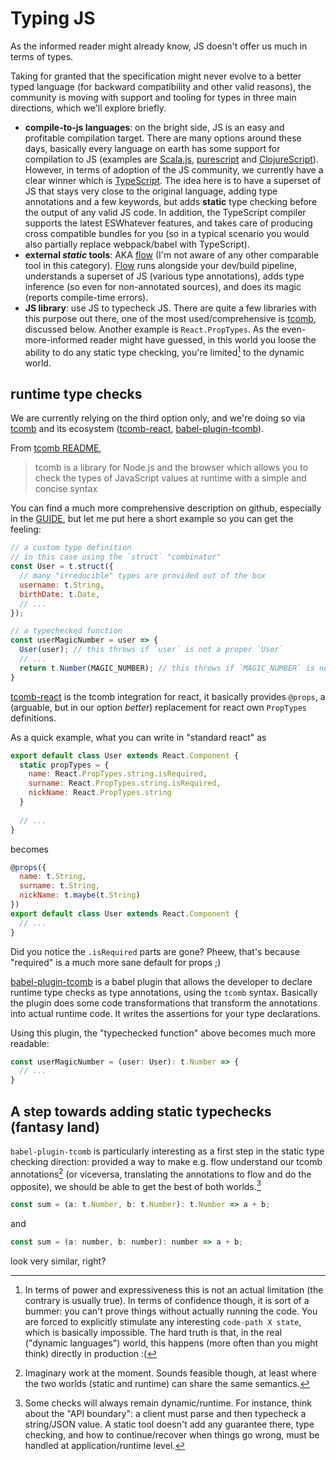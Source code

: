 # Typing JS

As the informed reader might already know, JS doesn't offer us much in terms of types.

Taking for granted that the specification might never evolve to a better typed language (for backward compatibility and other valid reasons), the community is moving with support and tooling for types in three main directions, which we'll explore briefly.
 
- **compile-to-js languages**: on the bright side, JS is an easy and profitable compilation target. There are many options around these days, basically every language on earth has some support for compilation to JS (examples are [Scala.js](https://github.com/scala-js/scala-js), [purescript](https://github.com/purescript/purescript) and [ClojureScript](https://github.com/clojure/clojurescript)). However, in terms of adoption of the JS community, we currently have a clear winner which is [TypeScript](https://github.com/Microsoft/TypeScript). The idea here is to have a superset of JS that stays very close to the original language, adding type annotations and a few keywords, but adds **static** type checking before the output of any valid JS code. In addition, the TypeScript compiler supports the latest ESWhatever features, and takes care of producing cross compatible bundles for you (so in a typical scenario you would also partially replace webpack/babel with TypeScript).
- **external *static* tools**: AKA [flow](https://github.com/facebook/flow) (I'm not aware of any other comparable tool in this category). [Flow](https://github.com/facebook/flow) runs alongside your dev/build pipeline, understands a superset of JS (various type annotations), adds type inference (so even for non-annotated sources), and does its magic (reports compile-time errors).
- **JS library**: use JS to typecheck JS. There are quite a few libraries with this purpose out there, one of the most used/comprehensive is [tcomb](https://github.com/gcanti/tcomb), discussed below. Another example is `React.PropTypes`. As the even-more-informed reader might have guessed, in this world you loose the ability to do any static type checking, you're limited[^1] to the dynamic world.


[^1]: In terms of power and expressiveness this is not an actual limitation (the contrary is usually true). In terms of confidence though, it is sort of a bummer: you can't prove things without actually running the code. You are forced to explicitly stimulate any interesting `code-path X state`, which is basically impossible. The hard truth is that, in the real ("dynamic languages") world, this happens (more often than you might think) directly in production :(

## runtime type checks

We are currently relying on the third option only, and we're doing so via [tcomb](https://github.com/gcanti/tcomb) and its ecosystem ([tcomb-react](https://github.com/gcanti/tcomb-react), [babel-plugin-tcomb](https://github.com/gcanti/babel-plugin-tcomb)).

From [tcomb README](https://github.com/gcanti/tcomb/blob/master/README.md),

> tcomb is a library for Node.js and the browser which allows you to check the types of JavaScript values at runtime with a simple and concise syntax

You can find a much more comprehensive description on github, especially in the [GUIDE](https://github.com/gcanti/tcomb/blob/master/GUIDE.md), but let me put here a short example so you can get the feeling:

```js
// a custom type definition
// in this case using the `struct` "combinator"
const User = t.struct({
  // many "irreducible" types are provided out of the box
  username: t.String,
  birthDate: t.Date,
  // ...
});

// a typechecked function
const userMagicNumber = user => {
  User(user); // this throws if `user` is not a proper `User`
  // ...
  return t.Number(MAGIC_NUMBER); // this throws if `MAGIC_NUMBER` is not a `Number`
}
```

[tcomb-react](https://github.com/gcanti/tcomb-react) is the tcomb integration for react, it basically provides `@props`, a (arguable, but in our option *better*) replacement for react own `PropTypes` definitions.

As a quick example, what you can write in "standard react" as

```js
export default class User extends React.Component {
  static propTypes = {
    name: React.PropTypes.string.isRequired,
    surname: React.PropTypes.string.isRequired,
    nickName: React.PropTypes.string
  }
  
  // ...
}
```

becomes

```js
@props({
  name: t.String,
  surname: t.String,
  nickName: t.maybe(t.String)
})
export default class User extends React.Component {
  // ...
}
```

Did you notice the `.isRequired` parts are gone? Pheew, that's because "required" is a much more sane default for props ;)

[babel-plugin-tcomb](https://github.com/gcanti/babel-plugin-tcomb) is a babel plugin that allows the developer to declare runtime type checks as type annotations, using the `tcomb` syntax. Basically the plugin does some code transformations that transform the annotations into actual runtime code. It writes the assertions for your type declarations.

Using this plugin, the "typechecked function" above becomes much more readable:

```js
const userMagicNumber = (user: User): t.Number => {
  // ...
}
```

## A step towards adding static typechecks (fantasy land)

`babel-plugin-tcomb` is particularly interesting as a first step in the static type checking direction: provided a way to make e.g. flow understand our tcomb annotations[^2] (or viceversa, translating the annotations to flow and do the opposite), we should be able to get the best of both worlds.[^3]

```js
const sum = (a: t.Number, b: t.Number): t.Number => a + b;
```
and
```js
const sum = (a: number, b: number): number => a + b;
```
look very similar, right?


[^2]: Imaginary work at the moment. Sounds feasible though, at least where the two worlds (static and runtime) can share the same semantics.
[^3]: Some checks will always remain dynamic/runtime. For instance, think about the "API boundary": a client must parse and then typecheck a string/JSON value. A static tool doesn't add any guarantee there, type checking, and how to continue/recover when things go wrong, must be handled at application/runtime level.

